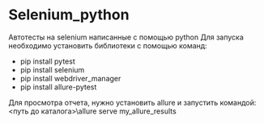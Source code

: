# Selenium_python
Автотесты на selenium написанные c помощью python
Для запуска необходимо установить библиотеки с помощью команд:
* pip install pytest
* pip install selenium
* pip install webdriver_manager
* pip install allure-pytest

Для просмотра отчета, нужно установить allure и запустить командой: <путь до каталога>\allure serve my_allure_results 




